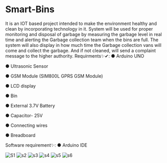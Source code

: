 # Smart-Bins
It is an IOT based project intended to make the environment healthy and clean by incorporating technology in it. 
System will be used for proper monitoring and disposal of garbage 
by measuring the garbage level in real time and alerting the Garbage collection team when the 
bins are full. The system will also display in how much time the Garbage collection vans will 
come and collect the garbage. And if not cleaned, will send a complaint message to the higher 
authority. 
Requirments✨✔:
● Arduino UNO

● Ultrasonic Sensor 

● GSM Module (SIM800L GPRS GSM Module)

● LCD display 

● Bin

● External 3.7V Battery

● Capacitor- 25V

● Connecting wires

● Breadboard

Software requirement✨: 
● Arduino IDE



![S1](https://user-images.githubusercontent.com/84183428/121815352-b393d180-cc93-11eb-8d55-b0912b16925a.jpg)
![s2](https://user-images.githubusercontent.com/84183428/121815355-b55d9500-cc93-11eb-935a-ad84c7cae72a.jpg)
![s3](https://user-images.githubusercontent.com/84183428/121815356-b5f62b80-cc93-11eb-9248-f23feda449e6.jpg)
![s4](https://user-images.githubusercontent.com/84183428/121815357-b68ec200-cc93-11eb-9a90-3f9e282df3c6.jpg)
![s5](https://user-images.githubusercontent.com/84183428/121815359-b7275880-cc93-11eb-965b-29fc95bc216e.jpg)
![s6](https://user-images.githubusercontent.com/84183428/121815360-b7bfef00-cc93-11eb-9729-6b7e05d7e641.jpg)

